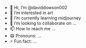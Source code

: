 - 👋 Hi, I’m @daviddowson002
- 👀 I’m interested in art
- 🌱 I’m currently learning midjourney
- 💞️ I’m looking to collaborate on ...
- 📫 How to reach me ...
- 😄 Pronouns: ...
- ⚡ Fun fact: ...

<!---
daviddowson002/daviddowson002 is a ✨ special ✨ repository because its `README.md` (this file) appears on your GitHub profile.
You can click the Preview link to take a look at your changes.
--->
